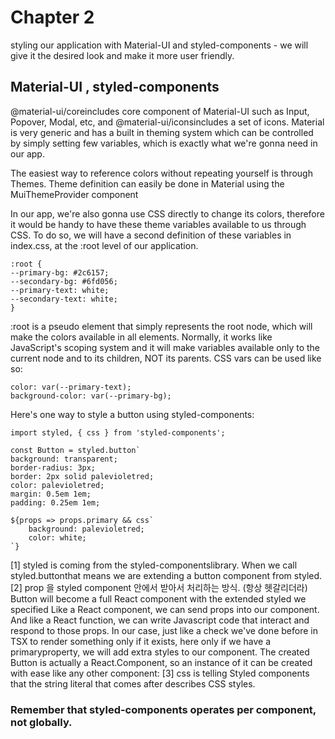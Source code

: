 # Chapter 2
styling our application with Material-UI and styled-components - we will give it the desired look and make it more user friendly.

## Material-UI , styled-components
@material-ui/coreincludes core component of Material-UI such as Input, Popover, Modal, etc, and @material-ui/iconsincludes a set of icons. Material is very generic and has a built in theming system which can be controlled by simply setting few variables, which is exactly what we're gonna need in our app.

The easiest way to reference colors without repeating yourself is through Themes. Theme definition can easily be done in Material using the MuiThemeProvider component

In our app, we're also gonna use CSS directly to change its colors, therefore it would be handy to have these theme variables available to us through CSS. To do so, we will have a second definition of these variables in index.css, at the :root level of our application.

    :root {
    --primary-bg: #2c6157;
    --secondary-bg: #6fd056;
    --primary-text: white;
    --secondary-text: white;
    }

:root is a pseudo element that simply represents the root node, which will make the colors available in all elements. Normally, it works like JavaScript's scoping system and it will make variables available only to the current node and to its children, NOT its parents. CSS vars can be used like so:

    color: var(--primary-text);
    background-color: var(--primary-bg);


Here's one way to style a button using styled-components:

    import styled, { css } from 'styled-components';

    const Button = styled.button`
    background: transparent;
    border-radius: 3px;
    border: 2px solid palevioletred;
    color: palevioletred;
    margin: 0.5em 1em;
    padding: 0.25em 1em;

    ${props => props.primary && css`
        background: palevioletred;
        color: white;
    `}

[1] styled is coming from the styled-componentslibrary. When we call styled.buttonthat means we are extending a button component from styled.
[2] prop 을 styled component 안에서 받아서 처리하는 방식. (항상 헷갈리더라)
Button will become a full React component with the extended styled we specified
Like a React component, we can send props into our component. And like a React function, we can write Javascript code that interact and respond to those props. In our case, just like a check we've done before in TSX to render something only if it exists, here only if we have a primaryproperty, we will add extra styles to our component. The created Button is actually a React.Component, so an instance of it can be created with ease like any other component:
[3] css is telling Styled components that the string literal that comes after describes CSS styles.

### Remember that styled-components operates per component, not globally.

